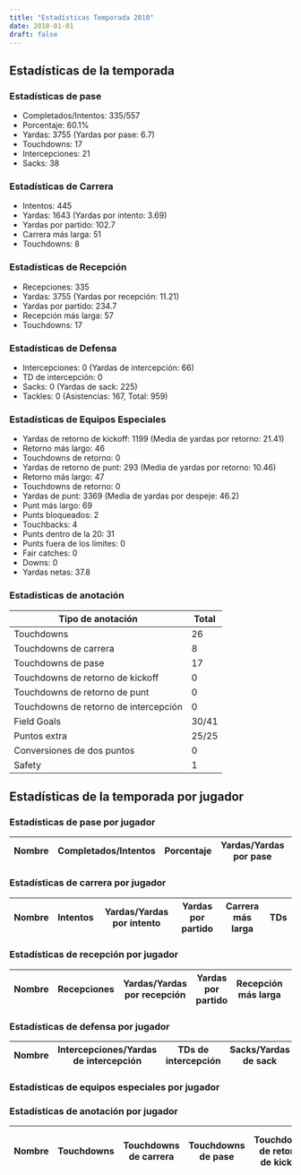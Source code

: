 ```yaml
---
title: "Estadísticas Temporada 2010"
date: 2010-01-01
draft: false
---
```


## Estadísticas de la temporada
### Estadísticas de pase
* Completados/Intentos: 335/557
* Porcentaje: 60.1%
* Yardas: 3755 (Yardas por pase: 6.7)
* Touchdowns: 17
* Intercepciones: 21
* Sacks: 38

### Estadísticas de Carrera
* Intentos: 445
* Yardas: 1643 (Yardas por intento: 3.69)
* Yardas por partido: 102.7
* Carrera más larga: 51
* Touchdowns: 8

### Estadísticas de Recepción
* Recepciones: 335
* Yardas: 3755 (Yardas por recepción: 11.21)
* Yardas por partido: 234.7
* Recepción más larga: 57
* Touchdowns: 17

### Estadísticas de Defensa
* Intercepciones: 0 (Yardas de intercepción: 66)
* TD de intercepción: 0
* Sacks: 0 (Yardas de sack: 225)
* Tackles: 0 (Asistencias: 167, Total: 959)

### Estadísticas de Equipos Especiales
* Yardas de retorno de kickoff: 1199 (Media de yardas por retorno: 21.41)
* Retorno más largo: 46
* Touchdowns de retorno: 0
* Yardas de retorno de punt: 293 (Media de yardas por retorno: 10.46)
* Retorno más largo: 47
* Touchdowns de retorno: 0
* Yardas de punt: 3369 (Media de yardas por despeje: 46.2)
* Punt más largo: 69
* Punts bloqueados: 2
* Touchbacks: 4
* Punts dentro de la 20: 31
* Punts fuera de los límites: 0
* Fair catches: 0
* Downs: 0
* Yardas netas: 37.8

### Estadísticas de anotación
| Tipo de anotación | Total |
|-------------------|-------|
| Touchdowns | 26 |
| Touchdowns de carrera | 8 |
| Touchdowns de pase | 17 |
| Touchdowns de retorno de kickoff | 0 |
| Touchdowns de retorno de punt | 0 |
| Touchdowns de retorno de intercepción | 0 |
| Field Goals | 30/41 |
| Puntos extra | 25/25 |
| Conversiones de dos puntos | 0 |
| Safety | 1 |

## Estadísticas de la temporada por jugador
### Estadísticas de pase por jugador
| Nombre | Completados/Intentos | Porcentaje | Yardas/Yardas por pase | TDs | Intercepciones | Sacks |
|--------|----------------------|------------|------------------------|-----|----------------|-------|


### Estadísticas de carrera por jugador
| Nombre | Intentos | Yardas/Yardas por intento | Yardas por partido | Carrera más larga | TDs |
|--------|----------|--------------------------|--------------------|-------------------|-----|


### Estadísticas de recepción por jugador
| Nombre | Recepciones | Yardas/Yardas por recepción | Yardas por partido | Recepción más larga | TDs |
|--------|-------------|----------------------------|--------------------|---------------------|-----|


### Estadísticas de defensa por jugador
| Nombre | Intercepciones/Yardas de intercepción | TDs de intercepción | Sacks/Yardas de sack | Tackles/Asistencias/Total |
|--------|--------------------------------------|---------------------|-----------------------|--------------------------|


### Estadísticas de equipos especiales por jugador
<!-- Puedes agregar aquí tablas para KickoffReturn, PuntReturn, Punting, Kicking si lo necesitas -->

### Estadísticas de anotación por jugador
| Nombre | Touchdowns | Touchdowns de carrera | Touchdowns de pase | Touchdowns de retorno de kickoff | Touchdowns de retorno de punt | Touchdowns de retorno de intercepción | Field Goals | Puntos extra | Conversiones de dos puntos | Safety |
|--------|------------|----------------|---------------------|----------------------------------|-------------------------------|----------------------------------|------------|--------------|--------------------------|--------|
